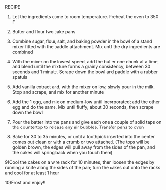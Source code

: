 RECIPE
1)  Let the ingredients come to room temperature. Preheat the oven to 350 F

2) Butter and flour two cake pans

3) Combine sugar, flour, salt, and baking powder in the bowl of a stand mixer fitted with the paddle attachment. Mix until the dry ingredients are combined

4) With the mixer on the lowest speed, add the butter one chunk at a time, and blend until the mixture forms a grainy consistency, between 30 seconds and 1 minute. Scrape down the bowl and paddle with a rubber spatula

5) Add vanilla extract and, with the mixer on low, slowly pour in the milk. Stop and scrape, and mix for another minute

6) Add the 1 egg, and mix on medium-low until incorporated; add the other egg and do the same. Mix until fluffy, about 30 seconds, then scrape down the bowl

7) Pour the batter into the pans and give each one a couple of solid taps on the countertop to release any air bubbles. Transfer pans to oven

8) Bake for 30 to 35 minutes, or until a toothpick inserted into the center comes out clean or with a crumb or two attached. 
(The tops will be golden brown, the edges will pull away from the sides of the pan, and the cakes will spring back when you touch them)

9)Cool the cakes on a wire rack for 10 minutes, then loosen the edges by running a knife along the sides of the pan; turn the cakes out onto the racks and cool for at least 1 hour 

10)Frost and enjoy!!

